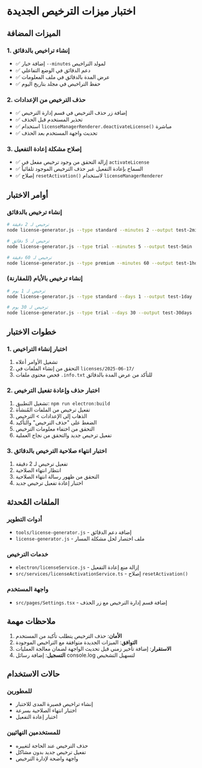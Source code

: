 # اختبار ميزات الترخيص الجديدة

## الميزات المضافة

### 1. إنشاء تراخيص بالدقائق
- ✅ إضافة خيار `--minutes` لمولد التراخيص
- ✅ دعم الدقائق في الوضع التفاعلي
- ✅ عرض المدة بالدقائق في ملف المعلومات
- ✅ حفظ التراخيص في مجلد بتاريخ اليوم

### 2. حذف الترخيص من الإعدادات
- ✅ إضافة زر حذف الترخيص في قسم إدارة الترخيص
- ✅ تحذير المستخدم قبل الحذف
- ✅ استخدام `licenseManagerRenderer.deactivateLicense()` مباشرة
- ✅ تحديث واجهة المستخدم بعد الحذف

### 3. إصلاح مشكلة إعادة التفعيل
- ✅ إزالة التحقق من وجود ترخيص مفعل في `activateLicense`
- ✅ السماح بإعادة التفعيل عبر حذف الترخيص الموجود تلقائياً
- ✅ إصلاح `resetActivation()` لاستخدام `licenseManagerRenderer`

## أوامر الاختبار

### إنشاء ترخيص بالدقائق
```bash
# ترخيص لـ 2 دقيقة
node license-generator.js --type standard --minutes 2 --output test-2min

# ترخيص لـ 5 دقائق
node license-generator.js --type trial --minutes 5 --output test-5min

# ترخيص لـ 60 دقيقة
node license-generator.js --type premium --minutes 60 --output test-1hour
```

### إنشاء ترخيص بالأيام (للمقارنة)
```bash
# ترخيص لـ 1 يوم
node license-generator.js --type standard --days 1 --output test-1day

# ترخيص لـ 30 يوم
node license-generator.js --type trial --days 30 --output test-30days
```

## خطوات الاختبار

### 1. اختبار إنشاء التراخيص
1. تشغيل الأوامر أعلاه
2. التحقق من إنشاء الملفات في `licenses/2025-06-17/`
3. فحص محتوى ملفات `.info.txt` للتأكد من عرض المدة بالدقائق

### 2. اختبار حذف وإعادة تفعيل الترخيص
1. تشغيل التطبيق: `npm run electron:build`
2. تفعيل ترخيص من الملفات المُنشأة
3. الذهاب إلى الإعدادات > الترخيص
4. الضغط على "حذف الترخيص" والتأكيد
5. التحقق من اختفاء معلومات الترخيص
6. تفعيل ترخيص جديد والتحقق من نجاح العملية

### 3. اختبار انتهاء صلاحية الترخيص بالدقائق
1. تفعيل ترخيص لـ 2 دقيقة
2. انتظار انتهاء الصلاحية
3. التحقق من ظهور رسالة انتهاء الصلاحية
4. اختبار إعادة تفعيل ترخيص جديد

## الملفات المُحدثة

### أدوات التطوير
- `tools/license-generator.js` - إضافة دعم الدقائق
- `license-generator.js` - ملف اختصار لحل مشكلة المسار

### خدمات الترخيص
- `electron/licenseService.js` - إزالة منع إعادة التفعيل
- `src/services/licenseActivationService.ts` - إصلاح `resetActivation()`

### واجهة المستخدم
- `src/pages/Settings.tsx` - إضافة قسم إدارة الترخيص مع زر الحذف

## ملاحظات مهمة

1. **الأمان**: حذف الترخيص يتطلب تأكيد من المستخدم
2. **التوافق**: الميزات الجديدة متوافقة مع التراخيص الموجودة
3. **الاستقرار**: إضافة تأخير زمني قبل تحديث الواجهة لضمان معالجة العمليات
4. **التسجيل**: إضافة رسائل console.log لتسهيل التشخيص

## حالات الاستخدام

### للمطورين
- إنشاء تراخيص قصيرة المدى للاختبار
- اختبار انتهاء الصلاحية بسرعة
- اختبار إعادة التفعيل

### للمستخدمين النهائيين
- حذف الترخيص عند الحاجة لتغييره
- تفعيل ترخيص جديد بدون مشاكل
- واجهة واضحة لإدارة الترخيص
